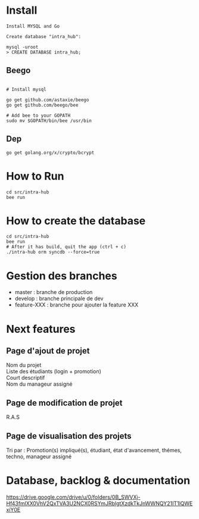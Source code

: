 # Install

```
Install MYSQL and Go

Create database "intra_hub":

mysql -uroot
> CREATE DATABASE intra_hub;

```

## Beego

```

# Install mysql

go get github.com/astaxie/beego   
go get github.com/beego/bee

# Add bee to your GOPATH
sudo mv $GOPATH/bin/bee /usr/bin
```

## Dep

```
go get golang.org/x/crypto/bcrypt
```

# How to Run

```
cd src/intra-hub
bee run
```

# How to create the database

```
cd src/intra-hub
bee run
# After it has build, quit the app (ctrl + c)
./intra-hub orm syncdb --force=true
```

# Gestion des branches

- master : branche de production  
- develop : branche principale de dev
- feature-XXX : branche pour ajouter la feature XXX  

# Next features

## Page d'ajout de projet

Nom du projet  
Liste des étudiants (login + promotion)  
Court descriptif  
Nom du manageur assigné  

## Page de modification de projet

R.A.S

## Page de visualisation des projets

Tri par : Promotion(s) impliqué(s), étudiant, état d'avancement, thémes, techno, manageur assigné


# Database, backlog & documentation

https://drive.google.com/drive/u/0/folders/0B_SWVXj-Hf43fmlXX0VhV2QxTVA3U2NCX0RSYmJRblgtXzdkTkJnWWNQY21IT1lQWExiY0E

